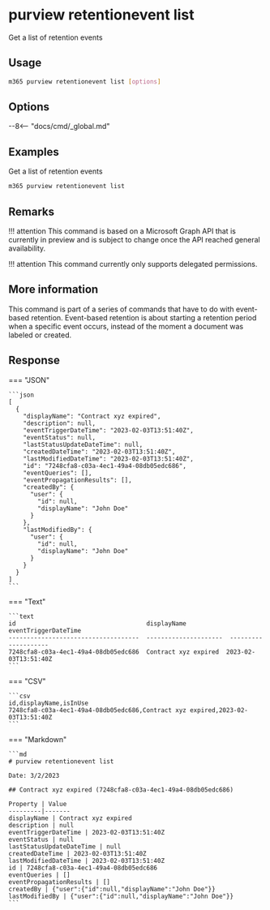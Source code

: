# purview retentionevent list

Get a list of retention events

## Usage

```sh
m365 purview retentionevent list [options]
```

## Options

--8<-- "docs/cmd/_global.md"

## Examples

Get a list of retention events

```sh
m365 purview retentionevent list
```

## Remarks

!!! attention
    This command is based on a Microsoft Graph API that is currently in preview and is subject to change once the API reached general availability.

!!! attention
    This command currently only supports delegated permissions.

## More information

This command is part of a series of commands that have to do with event-based retention. Event-based retention is about starting a retention period when a specific event occurs, instead of the moment a document was labeled or created.

## Response


=== "JSON"

    ```json
    [
      {
        "displayName": "Contract xyz expired",
        "description": null,
        "eventTriggerDateTime": "2023-02-03T13:51:40Z",
        "eventStatus": null,
        "lastStatusUpdateDateTime": null,
        "createdDateTime": "2023-02-03T13:51:40Z",
        "lastModifiedDateTime": "2023-02-03T13:51:40Z",
        "id": "7248cfa8-c03a-4ec1-49a4-08db05edc686",
        "eventQueries": [],
        "eventPropagationResults": [],
        "createdBy": {
          "user": {
            "id": null,
            "displayName": "John Doe"
          }
        },
        "lastModifiedBy": {
          "user": {
            "id": null,
            "displayName": "John Doe"
          }
        }
      }
    ]
    ```

=== "Text"

    ```text
    id                                    displayName            eventTriggerDateTime
    ------------------------------------  ---------------------  --------------------
    7248cfa8-c03a-4ec1-49a4-08db05edc686  Contract xyz expired  2023-02-03T13:51:40Z
    ```

=== "CSV"

    ```csv
    id,displayName,isInUse
    7248cfa8-c03a-4ec1-49a4-08db05edc686,Contract xyz expired,2023-02-03T13:51:40Z
    ```

=== "Markdown"

    ```md
    # purview retentionevent list

    Date: 3/2/2023

    ## Contract xyz expired (7248cfa8-c03a-4ec1-49a4-08db05edc686)

    Property | Value
    ---------|-------
    displayName | Contract xyz expired
    description | null
    eventTriggerDateTime | 2023-02-03T13:51:40Z
    eventStatus | null
    lastStatusUpdateDateTime | null
    createdDateTime | 2023-02-03T13:51:40Z
    lastModifiedDateTime | 2023-02-03T13:51:40Z
    id | 7248cfa8-c03a-4ec1-49a4-08db05edc686
    eventQueries | []
    eventPropagationResults | []
    createdBy | {"user":{"id":null,"displayName":"John Doe"}}
    lastModifiedBy | {"user":{"id":null,"displayName":"John Doe"}}
    ```
